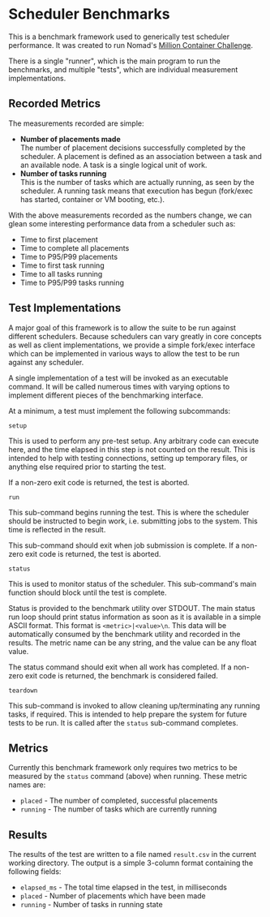 Scheduler Benchmarks
====================

This is a benchmark framework used to generically test scheduler performance.
It was created to run Nomad's [Million Container Challenge](#).

There is a single "runner", which is the main program to run the benchmarks,
and multiple "tests", which are individual measurement implementations.

## Recorded Metrics

The measurements recorded are simple:

* **Number of placements made**<br>
  The number of placement decisions successfully completed by the scheduler.
  A placement is defined as an association between a task and an available
  node. A task is a single logical unit of work.
* **Number of tasks running**<br>
  This is the number of tasks which are actually running, as seen by the
  scheduler. A running task means that execution has begun (fork/exec has
  started, container or VM booting, etc.).

With the above measurements recorded as the numbers change, we can glean some
interesting performance data from a scheduler such as:

* Time to first placement
* Time to complete all placements
* Time to P95/P99 placements
* Time to first task running
* Time to all tasks running
* Time to P95/P99 tasks running

## Test Implementations

A major goal of this framework is to allow the suite to be run against
different schedulers. Because schedulers can vary greatly in core concepts as
well as client implementations, we provide a simple fork/exec interface which
can be implemented in various ways to allow the test to be run against any
scheduler.

A single implementation of a test will be invoked as an executable command.
It will be called numerous times with varying options to implement different
pieces of the benchmarking interface.

At a minimum, a test must implement the following subcommands:

```
setup
```

This is used to perform any pre-test setup. Any arbitrary code can execute
here, and the time elapsed in this step is not counted on the result. This is
intended to help with testing connections, setting up temporary files, or
anything else required prior to starting the test.

If a non-zero exit code is returned, the test is aborted.

```
run
```

This sub-command begins running the test. This is where the scheduler should
be instructed to begin work, i.e. submitting jobs to the system. This time is
reflected in the result.

This sub-command should exit when job submission is complete. If a non-zero
exit code is returned, the test is aborted.

```
status
```

This is used to monitor status of the scheduler. This sub-command's main
function should block until the test is complete.

Status is provided to the benchmark utility over STDOUT. The main status run
loop should print status information as soon as it is available in a simple
ASCII format. This format is `<metric>|<value>\n`. This data will be
automatically consumed by the benchmark utility and recorded in the results.
The metric name can be any string, and the value can be any float value.

The status command should exit when all work has completed. If a non-zero exit
code is returned, the benchmark is considered failed.

```
teardown
```

This sub-command is invoked to allow cleaning up/terminating any running
tasks, if required. This is intended to help prepare the system for future
tests to be run. It is called after the `status` sub-command completes.

## Metrics

Currently this benchmark framework only requires two metrics to be measured
by the `status` command (above) when running. These metric names are:

* `placed` - The number of completed, successful placements
* `running` - The number of tasks which are currently running

## Results

The results of the test are written to a file named `result.csv` in the current
working directory. The output is a simple 3-column format containing the
following fields:

* `elapsed_ms` - The total time elapsed in the test, in milliseconds
* `placed` - Number of placements which have been made
* `running` - Number of tasks in running state
